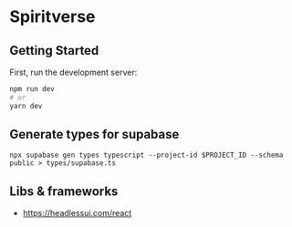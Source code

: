 # Spiritverse

## Getting Started

First, run the development server:

```bash
npm run dev
# or
yarn dev
```

## Generate types for supabase

```
npx supabase gen types typescript --project-id $PROJECT_ID --schema public > types/supabase.ts
```

## Libs & frameworks

- https://headlessui.com/react
